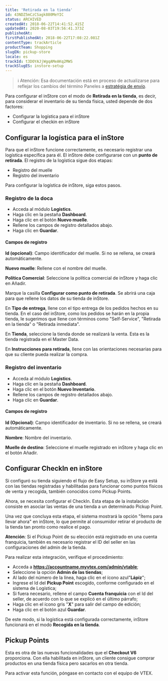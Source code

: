 ```yaml
---
title: 'Retirada en la tienda'
id: 43NDZ5mCzCSagk880MeYIC
status: ARCHIVED
createdAt: 2018-06-22T14:41:52.415Z
updatedAt: 2020-08-03T19:56:41.373Z
publishedAt: 
firstPublishedAt: 2018-06-22T17:08:22.081Z
contentType: trackArticle
productTeam: Shopping
slugEN: pickup-store
locale: es
trackId: t3DOYAJjWgqAMeAKq2MWS
trackSlugES: instore-setup
---
```


>ℹ️ Atención: Esa documentación está en proceso de actualizarse para reflejar los cambios del término Paneles a [estratégia de envío](https://help.vtex.com/announcements/estoque-e-entrega-entenda-o-que-mudou-na-aba-paineis--1YNfaeNG206XKI2UbGBRSl).

Para configurar el inStore con el modo de __Retirada en la tienda__, es decir, para considerar el inventario de su tienda física, usted depende de dos factores:

- Configurar la logística para el inStore
- Configurar el checkin en inStore

## Configurar la logística para el inStore

Para que el inStore funcione correctamente, es necesario registrar una logística específica para él. El inStore debe configurarse con un __punto de retirada__. El registro de la logística sigue dos etapas:

- Registro del muelle
- Registro del inventario

Para configurar la logística de inStore, siga estos pasos.

### Registro de la doca

- Acceda al módulo __Logistics__.
- Haga clic en la pestaña __Dashboard__.
- Haga clic en el botón __Nuevo muelle__.
- Rellene los campos de registro detallados abajo.
- Haga clic en __Guardar__.

#### Campos de registro

__Id (opcional)__: Campo identificador del muelle. Si no se rellena, se creará automáticamente.

__Nuevo muelle__: Rellene con el nombre del muelle.

__Política Comercial__: Seleccione la política comercial de inStore y haga clic en Añadir.

Marque la casilla __Configurar como punto de retirada__. Se abrirá una caja para que rellene los datos de su tienda de inStore.

En __Tipo de entrega__, llene con el tipo entrega de los pedidos hechos en su tienda. En el caso del inStore, como los pedidos se harán en la propia tienda, le sugerimos que llene con términos como "Self-Service", "Retirada en la tienda" o "Retirada inmediata".

En __Tienda__, seleccione la tienda donde se realizará la venta. Esta es la tienda registrada en el Master Data.

En __Instrucciones para retirada__, llene con las orientaciones necesarias para que su cliente pueda realizar la compra.

### Registro del inventario

- Acceda al módulo __Logistics__.
- Haga clic en la pestaña __Dashboard__.
- Haga clic en el botón __Nuevo Inventario__.
- Rellene los campos de registro detallados abajo.
- Haga clic en __Guardar__.

#### Campos de registro

__Id (Opcional)__: Campo identificador de inventario. Si no se rellena, se creará automáticamente.

__Nombre__: Nombre del inventario.

__Muelle de destino__: Seleccione el muelle registrado en inStore y haga clic en el botón Añadir.

## Configurar CheckIn en inStore

Si configuró su tienda siguiendo el flujo de Easy Setup, su inStore ya está con las tiendas registradas y habilitadas para funcionar como puntos físicos de venta y recogida, también conocidos como Pickup Points.

Ahora, se necesita configurar el CheckIn. Esta etapa de la instalación consiste en asociar las ventas de una tienda a un determinado Pickup Point.

Una vez que concluya esta etapa, el sistema mostrará la opción "Ítems para llevar ahora" en inStore, lo que permite al consumidor retirar el producto de la tienda tan pronto como realice el pago.

<div class=“alert alert-info”>
<strong>Atención</strong>: Si el Pickup Point de su elección está registrado en una cuenta franquicia, también es necesario registrar el ID del seller en las configuraciones del admin de la tienda.
</div>

Para realizar esta integración, verifique el procedimiento:

* Acceda a __https://accountname.myvtex.com/admin/vtable__;
* Seleccione la opción __Admin de las tiendas__;
* Al lado del número de la línea, haga clic en el ícono azul"__Lápiz__";
* Ingrese el Id del __Pickup Point__ escogido, conforme configurado en el sistema de Logística;
* Si fuera necesario, rellene el campo __Cuenta franquicia__ con el Id del seller, de acuerdo con lo que se explicó en el último párrafo;
* Haga clic en el ícono gris "__X__" para salir del campo de edición;
* Haga clic en el botón azul __Guardar__.

De este modo, si la logística está configurada correctamente, inStore funcionará en el modo __Recogida en la tienda__.

## Pickup Points

Esta es otra de las nuevas funcionalidades que el __Checkout V6__ proporciona. Con ella habilitada en inStore, un cliente consigue comprar productos en una tienda física pero sacarlos en otra tienda.

Para activar esta función, póngase en contacto con el equipo de VTEX.
